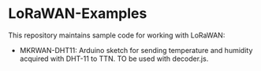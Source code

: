 # LoRaWAN-Examples
This repository maintains sample code for working with LoRaWAN:
* MKRWAN-DHT11: Arduino sketch for sending temperature and humidity acquired with DHT-11 to TTN. TO be used with decoder.js.

